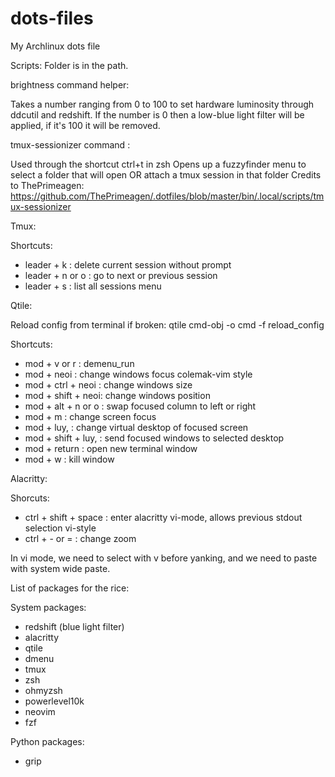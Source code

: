 # dots-files
My Archlinux dots file

Scripts: 
Folder is in the path. 

brightness command helper:

Takes a number ranging from 0 to 100 to set hardware luminosity through ddcutil and redshift.
If the number is 0 then a low-blue light filter will be applied, if it's 100 it will be removed.

tmux-sessionizer command :

Used through the shortcut ctrl+t in zsh
Opens up a fuzzyfinder menu to select a folder that will open OR attach a tmux session in that folder
Credits to ThePrimeagen: https://github.com/ThePrimeagen/.dotfiles/blob/master/bin/.local/scripts/tmux-sessionizer

Tmux:

Shortcuts:
- leader + k : delete current session without prompt
- leader + n or o : go to next or previous session
- leader + s : list all sessions menu

Qtile: 

Reload config from terminal if broken: qtile cmd-obj -o cmd -f reload_config

Shortcuts:
- mod + v or r : demenu_run
- mod + neoi : change windows focus colemak-vim style
- mod + ctrl + neoi : change windows size
- mod + shift + neoi: change windows position
- mod + alt + n or o : swap focused column to left or right
- mod + m : change screen focus
- mod + luy, : change virtual desktop of focused screen
- mod + shift + luy, : send focused windows to selected desktop
- mod + return : open new terminal window
- mod + w : kill window

Alacritty:

Shorcuts:
- ctrl + shift + space : enter alacritty vi-mode, allows previous stdout selection vi-style
- ctrl + - or = : change zoom

In vi mode, we need to select with v before yanking, and we need to paste with system wide paste.


List of packages for the rice:

System packages:
- redshift (blue light filter)
- alacritty
- qtile
- dmenu
- tmux
- zsh
- ohmyzsh
- powerlevel10k
- neovim
- fzf

Python packages:
- grip
